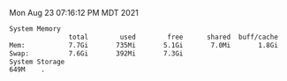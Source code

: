 Mon Aug 23 07:16:12 PM MDT 2021
```bash
System Memory
               total        used        free      shared  buff/cache   available
Mem:           7.7Gi       735Mi       5.1Gi       7.0Mi       1.8Gi       6.6Gi
Swap:          7.6Gi       392Mi       7.3Gi
System Storage
649M	.
```
